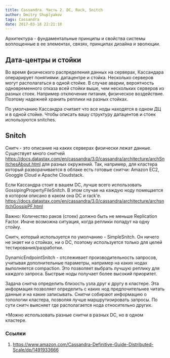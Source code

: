 ```yaml
---
title: Cassandra. Часть 2. DC, Rack, Snitch
author: Dmitry Shuplyakov
tags: Cassandra
date: 2017-03-18 22:21:10
---
```

Архитектура - фундаментальные принципы и свойства системы воплощенные в ее элементах, связях, принципах дизайна и эволюции.

<!-- more -->

## Дата-центры и стойки
Во время физического распределения данных на серверах, Кассандара операрирует понятиями: датацентре и стойка. Несколько серверов могут располагаться в одной стойке. В случае аварии, вероятность одновременного отказа всей стойки выше, чем нескольких серверов из разных стоек. Например отключение питания, физическое воздействие. Поэтому надежней хранить реплики на разных стойках. 

По умолчанию Кассандра считает что все ноды находятся в одном ДЦ и в одной стойке. Чтобы описать вашу структуру датацентов и стоек используются snitches.


## Snitch

Снитч - это описание на каких серверах физически лежат данные. Существует много снитчей https://docs.datastax.com/en/cassandra/3.0/cassandra/architecture/archSnitchesAbout.html для разных окружений. Так, например, для кластера который разворачивается в облаке есть готовые снитчи: Amazon EC2, Googgle Cloud и Apache Cloudstack.

Если Кассандра стоит в вашем DC, лучше всего использовать GossipingPropertyFileSnitch. В этом случае на каждую ноду помещается в котором описано в каком она DC и rack'e.  https://docs.datastax.com/en/cassandra/3.0/cassandra/architecture/archsnitchGossipPF.html

Важно: Количество раков (стоек)  должно быть не меньше Replication Factor. Иначе возможна ситуация, когда реплики попадут на одну стойку.

Снитч, который используется по умолчанию - SimpleSnitch. Он ничего не знает ни о стойках, ни о DC, поэтому используется только для целей тестирования/разработки.

DynamicEndpointSnitch - отслеживает производительность запросов, учитывая дополнительные параметры, например на каких нодах выполняется compaction. Это позволяет выбрать лучшую реплику для каждого запроса. Быстрые ноды получает более высокий приоритет.

Задача снитча определить близость узла друг к другу в кластере. Эта информация позволяет определить с каких нод предпочительнее читать данные и на какие записывать. Снитчи собирают информацию о топологии кластера, позволяя лучше маршрутизировать запросы. По сути снитч выясняет где располагается нода относительно других.

*Можно использовать разные снитчи в разных DC, но в одном кластере. 

### Ссылки
1. https://www.amazon.com/Cassandra-Definitive-Guide-Distributed-Scale/dp/1491933666
